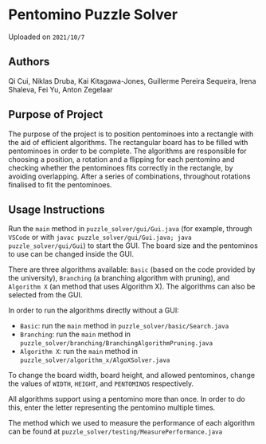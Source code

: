 # Pentomino Puzzle Solver

Uploaded on `2021/10/7`

## Authors

Qi Cui, Niklas Druba, Kai Kitagawa-Jones, Guillerme Pereira Sequeira, Irena Shaleva, Fei Yu, Anton Zegelaar

## Purpose of Project

The purpose of the project is to position pentominoes into a rectangle with the aid of efficient algorithms. The rectangular board has to be filled with pentominoes in order to be complete. The algorithms are responsible for choosing a position, a rotation and a flipping for each pentomino and checking whether the pentominoes fits correctly in the rectangle, by avoiding overlapping. After a series of combinations, throughout rotations finalised to fit the pentominoes.

## Usage Instructions

Run the `main` method in `puzzle_solver/gui/Gui.java` (for example, through `VSCode` or with `javac puzzle_solver/gui/Gui.java; java puzzle_solver/gui/Gui`) to start the GUI. The board size and the pentominos to use can be changed inside the GUI.

There are three algorithms available: `Basic` (based on the code provided by the university), `Branching` (a branching algorithm with pruning), and `Algorithm X` (an method that uses Algorithm X). The algorithms can also be selected from the GUI.

In order to run the algorithms directly without a GUI:

-  `Basic`: run the `main` method in `puzzle_solver/basic/Search.java`
-  `Branching`: run the `main` method in `puzzle_solver/branching/BranchingAlgorithmPruning.java`
-  `Algorithm X`: run the `main` method in `puzzle_solver/algorithm_x/AlgoXSolver.java`

To change the board width, board height, and allowed pentominos, change the values of `WIDTH`, `HEIGHT`, and `PENTOMINOS` respectively.

All algorithms support using a pentomino more than once. In order to do this, enter the letter representing the pentomino multiple times.

The method which we used to measure the performance of each algorithm can be found at `puzzle_solver/testing/MeasurePerformance.java`

